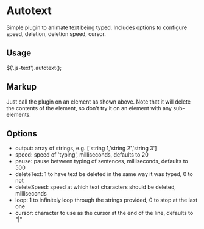Autotext
========

Simple plugin to animate text being typed. Includes options to configure speed, deletion, deletion speed, cursor.

Usage
-----
    
$('.js-text').autotext();

Markup
------

Just call the plugin on an element as shown above. Note that it will delete the contents of the element, so don't try it on an element with any sub-elements.

Options
-------
		
- output: array of strings, e.g. ['string 1,'string 2','string 3']
- speed: speed of 'typing', milliseconds, defaults to 20
- pause: pause between typing of sentences, milliseconds, defaults to 500
- deleteText: 1 to have text be deleted in the same way it was typed, 0 to not
- deleteSpeed: speed at which text characters should be deleted, milliseconds
- loop: 1 to infinitely loop through the strings provided, 0 to stop at the last one
- cursor: character to use as the cursor at the end of the line, defaults to "|"
